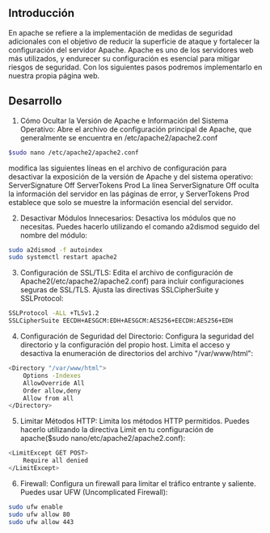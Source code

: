 
## Introducción
 En apache se refiere a la implementación de medidas de seguridad adicionales con el objetivo de reducir la superficie de ataque y fortalecer la configuración del servidor Apache. Apache es uno de los servidores web más utilizados, y endurecer su configuración es esencial para mitigar riesgos de seguridad.
 Con los siguientes pasos podremos implementarlo en nuestra propia página web.

 ## Desarrollo
 1. Cómo Ocultar la Versión de Apache e Información del Sistema Operativo:
    Abre el archivo de configuración principal de Apache, que generalmente se encuentra en /etc/apache2/apache2.conf
```bash
$sudo nano /etc/apache2/apache2.conf
```
 modifica las siguientes líneas en el archivo de configuración para desactivar la exposición de la versión de Apache y del sistema operativo:
 ServerSignature Off
 ServerTokens Prod
 La línea ServerSignature Off oculta la información del servidor en las páginas de error, y ServerTokens Prod establece que solo se muestre la información esencial del servidor.

2. Desactivar Módulos Innecesarios:
Desactiva los módulos que no necesitas. Puedes hacerlo utilizando el comando a2dismod seguido del nombre del módulo:
```bash
sudo a2dismod -f autoindex
sudo systemctl restart apache2
```
3. Configuración de SSL/TLS:
 Edita el archivo de configuración de Apache2(/etc/apache2/apache2.conf) para incluir configuraciones seguras de SSL/TLS. Ajusta las directivas SSLCipherSuite y SSLProtocol:
```bash
SSLProtocol -ALL +TLSv1.2
SSLCipherSuite EECDH+AESGCM:EDH+AESGCM:AES256+EECDH:AES256+EDH
```
4. Configuración de Seguridad del Directorio:
Configura la seguridad del directorio y la configuración del propio host. Limita el acceso y desactiva la enumeración de directorios del archivo "/var/www/html":
```bash
<Directory "/var/www/html">
    Options -Indexes
    AllowOverride All
    Order allow,deny
    Allow from all
</Directory>
```
5. Limitar Métodos HTTP:
Limita los métodos HTTP permitidos. Puedes hacerlo utilizando la directiva Limit en tu configuración de apache($sudo nano/etc/apache2/apache2.conf):
```bash
<LimitExcept GET POST>
    Require all denied
</LimitExcept>
```
6. Firewall:
Configura un firewall para limitar el tráfico entrante y saliente. Puedes usar UFW (Uncomplicated Firewall):
```bash
sudo ufw enable
sudo ufw allow 80
sudo ufw allow 443
```
